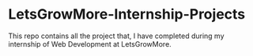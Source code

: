 # LetsGrowMore-Internship-Projects
This repo contains all the project that, I have completed during my internship of Web Development at LetsGrowMore.
